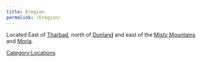 ```yaml
---
title: Eregion
permalink: /Eregion/
---
```


Located East of [Tharbad](Tharbad "wikilink"), north of
[Dunland](Dunland "wikilink") and east of the [Misty
Mountains](Misty_Mountains "wikilink") and [Moria](Moria "wikilink").

[Category:Locations](Category:Locations "wikilink")